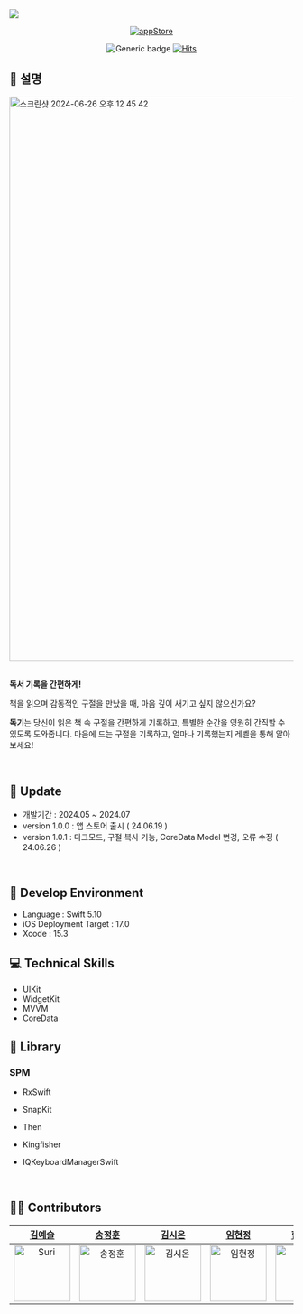 <img src="https://capsule-render.vercel.app/api?type=waving&color=0:F3F5FF,100:E8EEFF&height=300&section=header&text=Dokgi&fontSize=70&fontColor=4361AE&fontAlign=80&desc=독기&descAlign=94&descAlignY=55&animation=twinkling" />

<div align="center">

[![appStore](https://user-images.githubusercontent.com/50910456/173174832-7d395623-ceb3-4796-b718-22e550af6934.svg)](https://apps.apple.com/kr/app/%EB%8F%85%EA%B8%B0/id6504522434)
  
![Generic badge](https://img.shields.io/badge/Version-1.0.1-critical?labelColor=%2523789BFD&color=%252353D9FF.svg)
[![Hits](https://hits.seeyoufarm.com/api/count/incr/badge.svg?url=https%3A%2F%2Fgithub.com%2Fdogaegirl6mo%2FDokgi&count_bg=%2353D9FF&title_bg=%23709FFF&icon=&icon_color=%23E7E7E7&title=&edge_flat=false)](https://hits.seeyoufarm.com)



</div>

## 👀 설명

<img width="1000" alt="스크린샷 2024-06-26 오후 12 45 42" src="https://github.com/dogaegirl6mo/Dokgi/assets/129073316/1f362e92-9434-4af1-9c80-81d6cdc38289">
</br>
</br>

**독서 기록을 간편하게!**

책을 읽으며 감동적인 구절을 만났을 때, 마음 깊이 새기고 싶지 않으신가요?

**독기**는 당신이 읽은 책 속 구절을 간편하게 기록하고, 특별한 순간을 영원히 간직할 수 있도록 도와줍니다. 마음에 드는 구절을 기록하고, 얼마나 기록했는지 레벨을 통해 알아보세요!

</br>


## 🌱 Update
- 개발기간 : 2024.05 ~ 2024.07
- version 1.0.0 : 앱 스토어 출시 ( 24.06.19 )
- version 1.0.1 : 다크모드, 구절 복사 기능, CoreData Model 변경, 오류 수정 ( 24.06.26 )

</br>

## 🔌 Develop Environment

- Language : Swift 5.10
- iOS Deployment Target : 17.0
- Xcode : 15.3


## 💻 Technical Skills

- UIKit
- WidgetKit
- MVVM
- CoreData

## 📓 Library

### SPM

- RxSwift
- SnapKit
- Then
- Kingfisher
- IQKeyboardManagerSwift

  </br>

## 🧑‍💻 Contributors

<div align="center"> 
  
| [김예슬](https://github.com/suri0000) | [송정훈](https://github.com/qkwmapel) | [김시온](https://github.com/tldhs27) | [임현정](https://github.com/Imhnjng) | [한철희](https://github.com/myhan601) |
|:---:|:---:|:---:|:---:|:---:|
|<img width="100" alt="Suri" src="https://avatars.githubusercontent.com/u/129073316?v=4">|<img width="100" alt="송정훈" src="https://avatars.githubusercontent.com/u/128906664?v=4">|<img width="100" alt="김시온" src="https://github.com/dogaegirl6mo/Dokgi/assets/129073316/345d7363-d04d-485a-9a59-8071914305b8">|<img width="100" alt="임현정" src="https://github.com/dogaegirl6mo/Dokgi/assets/161270615/c14fd3c2-8283-4aff-ac20-2bfaf3233fbe">|<img width="100" alt="한철희" src="https://avatars.githubusercontent.com/u/59227948?v=4">|

  
</div>
